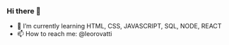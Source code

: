 ### Hi there 👋


- 🌱 I’m currently learning HTML, CSS, JAVASCRIPT, SQL, NODE, REACT
- 📫 How to reach me: @leorovatti

